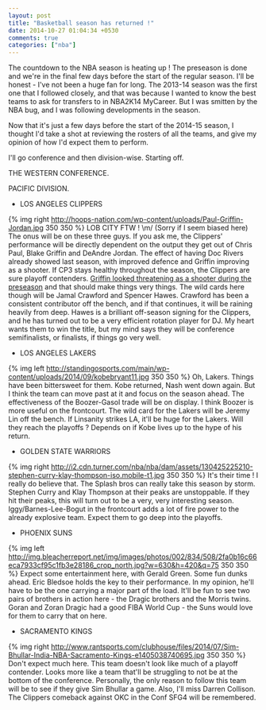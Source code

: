 ```yaml
---
layout: post
title: "Basketball season has returned !"
date: 2014-10-27 01:04:34 +0530
comments: true
categories: ["nba"]
---
```

The countdown to the NBA season is heating up ! The preseason is done and we're in the final few days before the start of the regular season. I'll be honest - I've not been a huge fan for long. The 2013-14 season was the first one that I followed closely, and that was because I wanted to know the best teams to ask for transfers to in NBA2K14 MyCareer. But I was smitten by the NBA bug, and I was following developments in the season. 

Now that it's just a few days before the start of the 2014-15 season, I thought I'd take a shot at reviewing the rosters of all the teams, and give my opinion of how I'd expect them to perform. 
<!--more-->

I'll go conference and then division-wise. Starting off.

THE WESTERN CONFERENCE.

PACIFIC DIVISION.

* LOS ANGELES CLIPPERS 

{% img right http://hoops-nation.com/wp-content/uploads/Paul-Griffin-Jordan.jpg 350 350 %}
LOB CITY FTW ! \m/ (Sorry if I seem biased here) The onus will be on these three guys. If you ask me, the Clippers' performance will be directly dependent on the output they get out of Chris Paul, Blake Griffin and DeAndre Jordan. The effect of having Doc Rivers already showed last season, with improved defence and Griffin improving as a shooter. If CP3 stays healthy throughout the season, the Clippers are sure playoff contenders. [Griffin looked threatening as a shooter during the preseason](http://www.sbnation.com/2014/10/8/6946249/blake-griffin-jumper-clippers-breakdown) and that should make things very things. The wild cards here though will be Jamal Crawford and Spencer Hawes. Crawford has been a consistent contributor off the bench, and if that continues, it will be raining heavily from deep. Hawes is a brilliant off-season signing for the Clippers, and he has turned out to be a very efficient rotation player for DJ. My heart wants them to win the title, but my mind says they will be conference semifinalists, or finalists, if things go very well.

* LOS ANGELES LAKERS

{% img left http://standingosports.com/main/wp-content/uploads/2014/09/kobebryant11.jpg 350 350 %}
Oh, Lakers. Things have been bittersweet for them. Kobe returned, Nash went down again. But I think the team can move past at it and focus on the season ahead. The effectiveness of the Boozer-Gasol trade will be on display. I think Boozer is more useful on the frontcourt. The wild card for the Lakers will be Jeremy Lin off the bench. If Linsanity strikes LA, it'll be huge for the Lakers. Will they reach the playoffs ? Depends on if Kobe lives up to the hype of his return. 

* GOLDEN STATE WARRIORS

{% img right http://i2.cdn.turner.com/nba/nba/dam/assets/130425225210-stephen-curry-klay-thompson-iso.mobile-t1.jpg 350 350 %}
It's their time ! I really do believe that. The Splash bros can really take this season by storm. Stephen Curry and Klay Thompson at their peaks are unstoppable. If they hit their peaks, this will turn out to be a very, very interesting season. Iggy/Barnes-Lee-Bogut in the frontcourt adds a lot of fire power to the already explosive team. Expect them to go deep into the playoffs.

* PHOENIX SUNS

{% img left http://img.bleacherreport.net/img/images/photos/002/834/508/2fa0b16c66eca7933cf95c1fb3e28186_crop_north.jpg?w=630&h=420&q=75 350 350 %}
Expect some entertainment here, with Gerald Green. Some fun dunks ahead. Eric Bledsoe holds the key to their performance. In my opinion, he'll have to be the one carrying a major part of the load. It'll be fun to see two pairs of brothers in action here - the Dragic brothers and the Morris twins. Goran and Zoran Dragic had a good FIBA World Cup - the Suns would love for them to carry that on here.

* SACRAMENTO KINGS 

{% img right http://www.rantsports.com/clubhouse/files/2014/07/Sim-Bhullar-India-NBA-Sacramento-Kings-e1405038740695.jpg 350 350 %}
Don't expect much here. This team doesn't look like much of a playoff contender. Looks more like a team that'll be struggling to not be at the bottom of the conference. Personally, the only reason to follow this team will be to see if they give Sim Bhullar a game. Also, I'll miss Darren Collison. The Clippers comeback against OKC in the Conf SFG4 will be remembered. 

